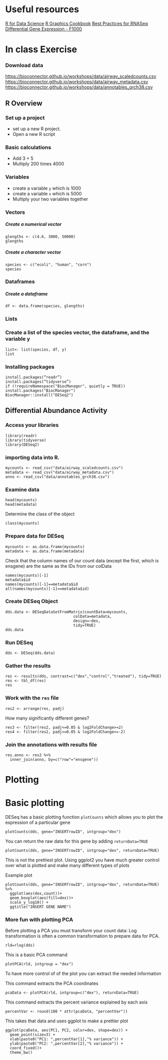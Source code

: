 # Useful resources
[R for Data Science](https://r4ds.had.co.nz/)
[R Graphics Cookbook](http://www.cookbook-r.com/Graphs/)
[Best Practices for RNASeq](https://genomebiology.biomedcentral.com/articles/10.1186/s13059-016-0881-8)
[Differential Gene Expression - F1000](https://f1000research.com/articles/4-1521/v2)

# In class Exercise
### Download data
https://bioconnector.github.io/workshops/data/airway_scaledcounts.csv  
https://bioconnector.github.io/workshops/data/airway_metadata.csv  
https://bioconnector.github.io/workshops/data/annotables_grch38.csv  

## R Overview

### Set up a project
- set up a new R project.
- Open a new R script

### Basic calculations
- Add 3 + 5
- Multiply 200 times 4000

### Variables
- create a variable `y` which is 1000
- create a variable `x` which is 5000
- Multiply your two variables together

### Vectors
##### Create a numerical vector
```{R}
glengths <- c(4.6, 3000, 50000) 
glengths
```

##### Create a character vector
```{R}
species <- c("ecoli", "human", "corn") 
species
```
### Dataframes
##### Create a dataframe
```{R}
df <- data.frame(species, glengths)
```
### Lists
### Create a list of the species vector, the dataframe, and the variable y
```{R}
list<- list(species, df, y)
list
```

### Installing packages
```{R}
install.packages(“readr”)
install.packages(“tidyverse”)
if (!requireNamespace("BiocManager", quietly = TRUE)) install.packages("BiocManager") 
BiocManager::install("DESeq2")
```
## Differential Abundance Activity

### Access your libraries
```{R}
library(readr)
library(tidyverse)
library(DESeq2)
```

### importing data into R.
```{R}
mycounts <- read_csv("data/airway_scaledcounts.csv") 
metadata <- read_csv("data/airway_metadata.csv")
anno <- read_csv("data/annotables_grch38.csv")
```
### Examine data
```{R}
head(mycounts)
head(metadata)
```
Determine the class of the object
```{R}
class(mycounts)
```

### Prepare data for DESeq
```{R}
mycounts <- as.data.frame(mycounts)
metadata <- as.data.frame(metadata)
```
Check that the column names of our count data (except the first, which is ensgene) are the same as the IDs from our colData
```{R}
names(mycounts)[-1]
metadata$id
names(mycounts)[-1]==metadata$id
all(names(mycounts)[-1]==metadata$id)
```
### Create DESeq Object
```{R}
dds.data <- DESeqDataSetFromMatrix(countData=mycounts, 
                              colData=metadata, 
                              design=~dex, 
                              tidy=TRUE)
dds.data
```

### Run DESeq
```{R}
dds <- DESeq(dds.data)
```

### Gather the results
```{R}
res <- results(dds, contrast=c("dex","control","treated"), tidy=TRUE)
res <- tbl_df(res)
res
```
### Work with the `res` file
```{R}
res2 <- arrange(res, padj)
```
How many significantly different genes?

```{R}
res3 <- filter(res2, padj<=0.05 & log2FoldChange>=2)
res4 <- filter(res2, padj<=0.05 & log2FoldChange<=-2)
```

### Join the annotations with results file
```{R}
res.anno <- res2 %>%
  inner_join(anno, by=c("row"="ensgene"))
```

# Plotting

# Basic plotting

DESeq has a basic plotting function `plotCounts` which allows you to plot the expression of a particular gene
```{R}
plotCounts(dds, gene="INSERTrowID", intgroup="dex")
```

You can return the raw data for this gene by adding `returnData=TRUE`
```{R}
plotCounts(dds, gene="INSERTrowID", intgroup="dex", returnData=TRUE)
```

This is not the prettiest plot.  Using ggplot2 you have much greater control over what is plotted and make many different types of plots

Example plot
```{R}
plotCounts(dds, gene="INSERTrowID", intgroup="dex", returnData=TRUE) %>%
  ggplot(aes(dex,count))+
  geom_boxplot(aes(fill=dex))+
  scale_y_log10() + 
  ggtitle("INSERT GENE NAME") 
```
### More fun with plotting PCA

Before plotting a PCA you must transform your count data:  Log transformation is often a common transformation to prepare data for PCA.

```{R}
rld=rlog(dds)
```
This is a basic PCA command
```{R}
plotPCA(rld, intgroup = "dex")
```
To have more control of of the plot you can extract the needed information  

This command extracts the PCA coordinates
```{R}
pcaData <- plotPCA(rld, intgroup=c("dex"), returnData=TRUE)
```
This command extracts the percent variance explained by each axis
```{R}
percentVar <- round(100 * attr(pcaData, "percentVar"))
```

This takes that data and uses ggplot to make a prettier plot
```{R}
ggplot(pcaData, aes(PC1, PC2, color=dex, shape=dex)) +
  geom_point(size=3) +
  xlab(paste0("PC1: ",percentVar[1],"% variance")) +
  ylab(paste0("PC2: ",percentVar[2],"% variance")) + 
  coord_fixed()+
  theme_bw()
```
